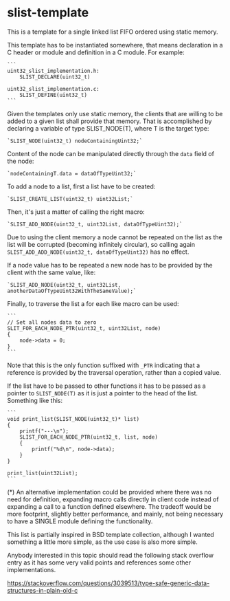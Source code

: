 # slist-template

This is a template for a single linked list FIFO ordered using static memory.

This template has to be instantiated somewhere, that means declaration in
a C header or module and definition in a C module. For example:

    ```
    uint32_slist_implementation.h:
        SLIST_DECLARE(uint32_t)

    uint32_slist_implementation.c:
        SLIST_DEFINE(uint32_t)
    ```

Given the templates only use static memory, the clients that are willing
to be added to a given list shall provide that memory. That is accomplished
by declaring a variable of type SLIST_NODE(T), where T is the target type:

    `SLIST_NODE(uint32_t) nodeContainingUint32;`

Content of the node can be manipulated directly through the `data` field of
the node:

    `nodeContainingT.data = dataOfTypeUint32;`

To add a node to a list, first a list have to be created:

    `SLIST_CREATE_LIST(uint32_t) uint32List;`

Then, it's just a matter of calling the right macro:

    `SLIST_ADD_NODE(uint32_t, uint32List, dataOfTypeUint32);`

Due to using the client memory a node cannot be repeated on the list
as the list will be corrupted (becoming infinitely circular), so calling
again `SLIST_ADD_ADD_NODE(uint32_t, dataOfTypeUint32)` has no effect.

If a node value has to be repeated a new node has to be provided by the
client with the same value, like:

    `SLIST_ADD_NODE(uint32_t, uint32List, anotherDataOfTypeUint32WithTheSameValue);`

Finally, to traverse the list a for each like macro can be used:

    ```
    // Set all nodes data to zero
    SLIT_FOR_EACH_NODE_PTR(uint32_t, uint32List, node)
    {
        node->data = 0;
    }
    ```

Note that this is the only function suffixed with `_PTR` indicating that a reference
is provided by the traversal operation, rather than a copied value.

If the list have to be passed to other functions it has to be passed
as a pointer to `SLIST_NODE(T)` as it is just a pointer to the head of
the list. Something like this:

    ```
    void print_list(SLIST_NODE(uint32_t)* list)
    {
        printf("---\n");
        SLIST_FOR_EACH_NODE_PTR(uint32_t, list, node)
        {
            printf("%d\n", node->data);
        }
    }

    print_list(uint32List);
    ```

(*) An alternative implementation could be provided where there was
no need for definition, expanding macro calls directly in client code
instead of expanding a call to a function defined elsewhere. The tradeoff
would be more footprint, slightly better performance, and mainly, not
being necessary to have a SINGLE module defining the functionality.

This list is partially inspired in BSD template collection, although
I wanted something a little more simple, as the use case is also more simple.

Anybody interested in this topic should read the following stack overflow
entry as it has some very valid points and references some other implementations.

https://stackoverflow.com/questions/3039513/type-safe-generic-data-structures-in-plain-old-c
